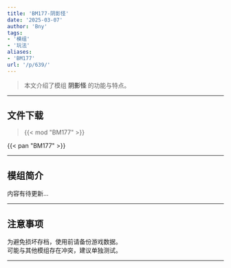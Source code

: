 ```yaml
---
title: 'BM177-阴影怪'
date: '2025-03-07'
author: 'Bny'
tags:
- '模组'
- '玩法'
aliases:
- 'BM177'
url: '/p/639/'
---
```


> 本文介绍了模组 **阴影怪** 的功能与特点。

---

## 文件下载  

> {{< mod "BM177" >}}  

{{< pan "BM177" >}}  

---

## 模组简介

>  
内容有待更新...  

---

## 注意事项

>  
为避免损坏存档，使用前请备份游戏数据。  
可能与其他模组存在冲突，建议单独测试。  

---

